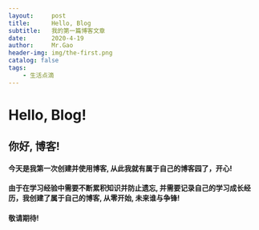 ```yaml
---
layout:     post
title:      Hello, Blog
subtitle:   我的第一篇博客文章
date:       2020-4-19
author:     Mr.Gao
header-img: img/the-first.png
catalog: false
tags:
    - 生活点滴
---
```


# Hello, Blog!
## 你好, 博客!
#### 今天是我第一次创建并使用博客, 从此我就有属于自己的博客园了，开心!
#### 由于在学习经验中需要不断累积知识并防止遗忘, 并需要记录自己的学习成长经历，我创建了属于自己的博客, 从零开始, 未来谁与争锋!
#### 敬请期待!